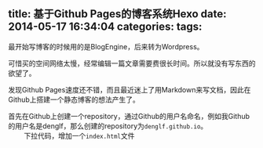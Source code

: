title: 基于Github Pages的博客系统Hexo
date: 2014-05-17 16:34:04
categories:
tags:
---
最开始写博客的时候用的是BlogEngine，后来转为Wordpress。  

可惜买的空间网络太慢，经常编辑一篇文章需要费很长时间。所以就没有写东西的欲望了。   

发现Github Pages速度还不错，而且最近迷上了用Markdown来写文档，因此在Github上搭建一个静态博客的想法产生了。  

首先在Github上创建一个repository，通过Github的用户名命名，例如我Github的用户名是denglf，那么创建的repository为`denglf.github.io`。  
　　
下拉代码，增加一个`index.html`文件  
